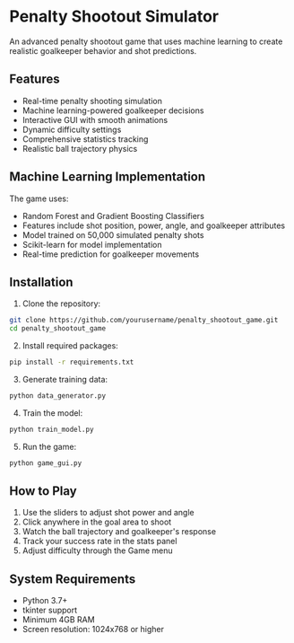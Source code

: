# Penalty Shootout Simulator

An advanced penalty shootout game that uses machine learning to create realistic goalkeeper behavior and shot predictions.

## Features

- Real-time penalty shooting simulation
- Machine learning-powered goalkeeper decisions
- Interactive GUI with smooth animations
- Dynamic difficulty settings
- Comprehensive statistics tracking
- Realistic ball trajectory physics

## Machine Learning Implementation

The game uses:
- Random Forest and Gradient Boosting Classifiers
- Features include shot position, power, angle, and goalkeeper attributes
- Model trained on 50,000 simulated penalty shots
- Scikit-learn for model implementation
- Real-time prediction for goalkeeper movements

## Installation

1. Clone the repository:
```bash
git clone https://github.com/yourusername/penalty_shootout_game.git
cd penalty_shootout_game
```

2. Install required packages:
```bash
pip install -r requirements.txt
```

3. Generate training data:
```bash
python data_generator.py
```

4. Train the model:
```bash
python train_model.py
```

5. Run the game:
```bash
python game_gui.py
```

## How to Play

1. Use the sliders to adjust shot power and angle
2. Click anywhere in the goal area to shoot
3. Watch the ball trajectory and goalkeeper's response
4. Track your success rate in the stats panel
5. Adjust difficulty through the Game menu

## System Requirements

- Python 3.7+
- tkinter support
- Minimum 4GB RAM
- Screen resolution: 1024x768 or higher

